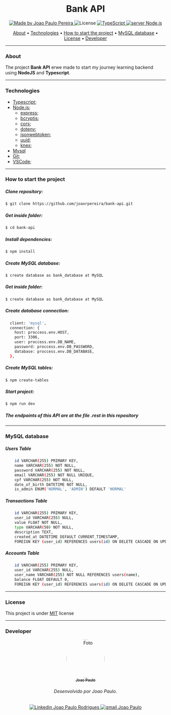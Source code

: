 <h1 align="center">
    Bank API
</h1>

<p align="center">
  <a href="https://www.linkedin.com/in/joaorpereira">
    <img 
        alt="Made by Joao Paulo Pereira" 
        src="https://img.shields.io/badge/MADE%20BY-Joao%20Paulo-%230077b5?style=flat-square&logo=linkedin">
  </a>

  <img alt="License" src="https://img.shields.io/badge/license-MIT-%20brightgreen?style=flat-square&logo=">

  <a href="https://www.typescript.com/">
    <img 
        alt="TypeScript" 
        src="https://img.shields.io/badge/Stack-TypeScript-%230077b5?style=flat-square&logo=TypeScript">
  </a>
  <a href="">
    <img 
        alt="server Node.js" 
        src="https://img.shields.io/badge/Server-Node.js-%23339933?style=flat-square&logo=node.js">
  </a>
</p>

<p align="center">
 <a href="#about">About</a> • 
 <a href="#technologies">Technologies</a> • 
 <a href="#how-to-start-the-project">How to start the project</a> • 
  <a href="#mysql-database">MySQL database</a> • 
 <a href="#license">License</a> • 
 <a href="#developer">Developer</a>
</p>

---
### About

The project **Bank API** erwe made to start my journey learning backend using **NodeJS** and **Typescript**.

---

### Technologies

- [Typescript](https://www.typescriptlang.org);
- [Node.js](https://nodejs.org/en/);
    * [express](https://expressjs.com/);
    * [bcryptjs](https://www.npmjs.com/package/bcryptjs);
    * [cors](https://www.npmjs.com/package/cors);
    * [dotenv](https://www.npmjs.com/package/dotenv);
    * [jsonwebtoken](https://www.npmjs.com/package/jsonwebtoken);
    * [uuid](https://www.npmjs.com/package/uuid);
    * [knex](https://www.npmjs.com/package/knex);
- [Mysql](https://www.mysql.com)
- [Git](https://git-scm.com/);
- [VSCode](https://code.visualstudio.com/);

---

### How to start the project

##### Clone repository:
```bash
$ git clone https://github.com/joaorpereira/bank-api.git
```
##### Get inside folder:
```bash
$ cd bank-api
```
##### Install dependencies:
```bash
$ npm install
```
##### Create MySQL database:
```bash
$ create database as bank_database at MySQL 
```
##### Get inside folder:
```bash
$ create database as bank_database at MySQL 
```
##### Create database connection:
```bash
  client: 'mysql',
  connection: {
    host: proccess.env.HOST,
    port: 3306,
    user: proccess.env.DB_NAME,
    password: proccess.env.DB_PASSWORD,
    database: proccess.env.DB_DATABASE,
  },
```
##### Create MySQL tables:
```bash
$ npm create-tables
```
##### Start project:
```bash
$ npm run dev
```
##### The endpoints of this API are at the file .rest in this repository

---

### MySQL database

##### Users Table
```bash
    id VARCHAR(255) PRIMARY KEY,
    name VARCHAR(255) NOT NULL,
    password VARCHAR(255) NOT NULL,
    email VARCHAR(255) NOT NULL UNIQUE,
    cpf VARCHAR(255) NOT NULL,
    date_of_birth DATETIME NOT NULL,
    is_admin ENUM('NORMAL', 'ADMIN') DEFAULT 'NORMAL'
```
##### Transactions Table
```bash
    id VARCHAR(255) PRIMARY KEY,
    user_id VARCHAR(255) NULL,
    value FLOAT NOT NULL,
    type VARCHAR(50) NOT NULL,
    description TEXT,
    created_at DATETIME DEFAULT CURRENT_TIMESTAMP,
    FOREIGN KEY (user_id) REFERENCES users(id) ON DELETE CASCADE ON UPDATE CASCADE
```
##### Accounts Table
```bash
    id VARCHAR(255) PRIMARY KEY,
    user_id VARCHAR(255) NULL,
    user_name VARCHAR(255) NOT NULL REFERENCES users(name),                
    balance FLOAT DEFAULT 0,             
    FOREIGN KEY (user_id) REFERENCES users(id) ON DELETE CASCADE ON UPDATE CASCADE
```
---

### License

This project is under <a href="https://opensource.org/licenses/MIT">MIT</a> license

---

### Developer

<p align="center">
    <a href="https://github.com/joaorpereira">
        <img 
            style="border-radius: 50%;" 
            src="https://media-exp1.licdn.com/dms/image/C4D03AQGEHyoBgJ7tNQ/profile-displayphoto-shrink_200_200/0/1597502062146?e=1617235200&v=beta&t=n4EVd2fDroZ4tR3DiY6iXIs-27xhiGXwwoRuZh10ElQ" 
            width="120px;" 
            alt="Foto">
        <br/>
        <sub><b>Joao Paulo</b></sub>
    </a>
</p>
<h6 align="center">
    Desenvolvido por Joao Paulo.
</h6>
<p align="center">
    <a href="https://www.linkedin.com/in/joaorpereira">
    <img 
        alt="Linkedin Joao Paulo Rodrigues" 
        src="https://img.shields.io/badge/-Joao%20Paulo-%230077b5?style=flat-square&logo=linkedin">
    </a>
    <a href="mailto:rpjoaopaulo28@gmail.com">
        <img 
            alt="gmail Joao Paulo" 
            src="https://img.shields.io/badge/-Gmail-%23c14438?style=flat-square&logo=gmail&logoColor=white">
    </a>
</p>
